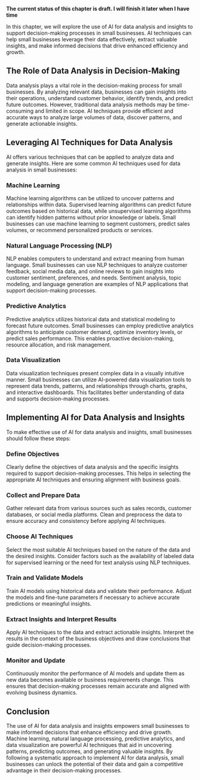 **The current status of this chapter is draft. I will finish it later when I have time**

In this chapter, we will explore the use of AI for data analysis and insights to support decision-making processes in small businesses. AI techniques can help small businesses leverage their data effectively, extract valuable insights, and make informed decisions that drive enhanced efficiency and growth.

The Role of Data Analysis in Decision-Making
--------------------------------------------

Data analysis plays a vital role in the decision-making process for small businesses. By analyzing relevant data, businesses can gain insights into their operations, understand customer behavior, identify trends, and predict future outcomes. However, traditional data analysis methods may be time-consuming and limited in scope. AI techniques provide efficient and accurate ways to analyze large volumes of data, discover patterns, and generate actionable insights.

Leveraging AI Techniques for Data Analysis
------------------------------------------

AI offers various techniques that can be applied to analyze data and generate insights. Here are some common AI techniques used for data analysis in small businesses:

### Machine Learning

Machine learning algorithms can be utilized to uncover patterns and relationships within data. Supervised learning algorithms can predict future outcomes based on historical data, while unsupervised learning algorithms can identify hidden patterns without prior knowledge or labels. Small businesses can use machine learning to segment customers, predict sales volumes, or recommend personalized products or services.

### Natural Language Processing (NLP)

NLP enables computers to understand and extract meaning from human language. Small businesses can use NLP techniques to analyze customer feedback, social media data, and online reviews to gain insights into customer sentiment, preferences, and needs. Sentiment analysis, topic modeling, and language generation are examples of NLP applications that support decision-making processes.

### Predictive Analytics

Predictive analytics utilizes historical data and statistical modeling to forecast future outcomes. Small businesses can employ predictive analytics algorithms to anticipate customer demand, optimize inventory levels, or predict sales performance. This enables proactive decision-making, resource allocation, and risk management.

### Data Visualization

Data visualization techniques present complex data in a visually intuitive manner. Small businesses can utilize AI-powered data visualization tools to represent data trends, patterns, and relationships through charts, graphs, and interactive dashboards. This facilitates better understanding of data and supports decision-making processes.

Implementing AI for Data Analysis and Insights
----------------------------------------------

To make effective use of AI for data analysis and insights, small businesses should follow these steps:

### Define Objectives

Clearly define the objectives of data analysis and the specific insights required to support decision-making processes. This helps in selecting the appropriate AI techniques and ensuring alignment with business goals.

### Collect and Prepare Data

Gather relevant data from various sources such as sales records, customer databases, or social media platforms. Clean and preprocess the data to ensure accuracy and consistency before applying AI techniques.

### Choose AI Techniques

Select the most suitable AI techniques based on the nature of the data and the desired insights. Consider factors such as the availability of labeled data for supervised learning or the need for text analysis using NLP techniques.

### Train and Validate Models

Train AI models using historical data and validate their performance. Adjust the models and fine-tune parameters if necessary to achieve accurate predictions or meaningful insights.

### Extract Insights and Interpret Results

Apply AI techniques to the data and extract actionable insights. Interpret the results in the context of the business objectives and draw conclusions that guide decision-making processes.

### Monitor and Update

Continuously monitor the performance of AI models and update them as new data becomes available or business requirements change. This ensures that decision-making processes remain accurate and aligned with evolving business dynamics.

Conclusion
----------

The use of AI for data analysis and insights empowers small businesses to make informed decisions that enhance efficiency and drive growth. Machine learning, natural language processing, predictive analytics, and data visualization are powerful AI techniques that aid in uncovering patterns, predicting outcomes, and generating valuable insights. By following a systematic approach to implement AI for data analysis, small businesses can unlock the potential of their data and gain a competitive advantage in their decision-making processes.

